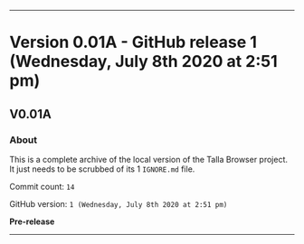***

# Version 0.01A - GitHub release 1 (Wednesday, July 8th 2020 at 2:51 pm)

## V0.01A

### About

This is a complete archive of the local version of the Talla Browser project. It just needs to be scrubbed of its 1 `IGNORE.md` file.

Commit count: `14`

GitHub version: `1 (Wednesday, July 8th 2020 at 2:51 pm)`

**Pre-release**

***
